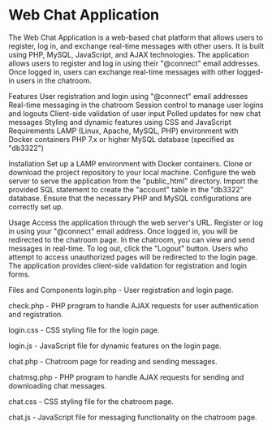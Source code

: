 # Web Chat Application

The Web Chat Application is a web-based chat platform that allows users to register, log in, and exchange real-time messages with other users. It is built using PHP, MySQL, JavaScript, and AJAX technologies.
The application allows users to register and log in using their "@connect" email addresses. Once logged in, users can exchange real-time messages with other logged-in users in the chatroom.


Features
User registration and login using "@connect" email addresses
Real-time messaging in the chatroom
Session control to manage user logins and logouts
Client-side validation of user input
Polled updates for new chat messages
Styling and dynamic features using CSS and JavaScript
Requirements
LAMP (Linux, Apache, MySQL, PHP) environment with Docker containers
PHP 7.x or higher
MySQL database (specified as "db3322")


Installation
Set up a LAMP environment with Docker containers.
Clone or download the project repository to your local machine.
Configure the web server to serve the application from the "public_html" directory.
Import the provided SQL statement to create the "account" table in the "db3322" database.
Ensure that the necessary PHP and MySQL configurations are correctly set up.


Usage
Access the application through the web server's URL.
Register or log in using your "@connect" email address.
Once logged in, you will be redirected to the chatroom page.
In the chatroom, you can view and send messages in real-time.
To log out, click the "Logout" button.
Users who attempt to access unauthorized pages will be redirected to the login page.
The application provides client-side validation for registration and login forms.


Files and Components
login.php - User registration and login page.

check.php - PHP program to handle AJAX requests for user authentication and registration.

login.css - CSS styling file for the login page.

login.js - JavaScript file for dynamic features on the login page.

chat.php - Chatroom page for reading and sending messages.

chatmsg.php - PHP program to handle AJAX requests for sending and downloading chat messages.

chat.css - CSS styling file for the chatroom page.

chat.js - JavaScript file for messaging functionality on the chatroom page.
